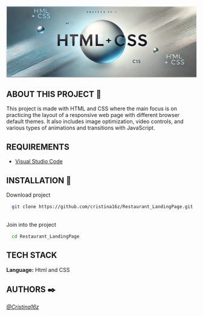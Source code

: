 <img src="./imatges/BannerReadme.jpg"/>

## ABOUT THIS PROJECT 🚀

This project is made with HTML and CSS where the main focus is on practicing the layout of a responsive web page with different browser default themes. It also includes image optimization, video controls, and various types of animations and transitions with JavaScript.


## REQUIREMENTS

- [Visual Studio Code](https://code.visualstudio.com/)



## INSTALLATION 🔧
Download project

```bash
  git clone https://github.com/cristina16z/Restaurant_LandingPage.git
```
\
Join into the project
```bash
  cd Restaurant_LandingPage
```



## TECH STACK

**Language:**  Html and CSS


## AUTHORS ✒️
*[@Cristina16z](https://github.com/cristina16z)*



